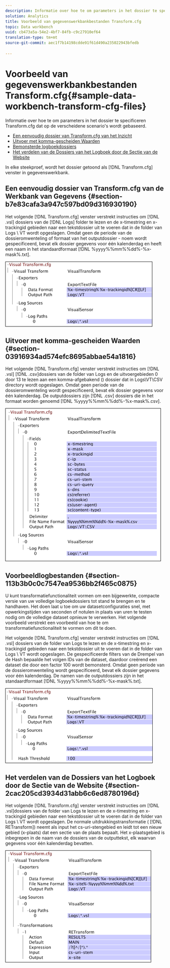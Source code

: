 ```yaml
---
description: Informatie over hoe te om parameters in het dossier te specificeren Transform.cfg dat op de verscheidene scenario's wordt gebaseerd.
solution: Analytics
title: Voorbeeld van gegevenswerkbankbestanden Transform.cfg
topic: Data workbench
uuid: cb473a5a-54e2-4bf7-84fb-c9c27910ef64
translation-type: tm+mt
source-git-commit: aec1f7b14198cdde91f61d490a235022943bfedb

---
```



# Voorbeeld van gegevenswerkbankbestanden Transform.cfg{#sample-data-workbench-transform-cfg-files}

Informatie over hoe te om parameters in het dossier te specificeren Transform.cfg dat op de verscheidene scenario&#39;s wordt gebaseerd.

* [Een eenvoudig dossier van Transform.cfg van het Inzicht](../../../../../home/c-dataset-const-proc/c-transf-func/c-config-files-transf/t-ins-transf-file/c-sample-transf-files.md#section-b7e83cafa3a947c597bd09d316930190)
* [Uitvoer met komma-gescheiden Waarden](../../../../../home/c-dataset-const-proc/c-transf-func/c-config-files-transf/t-ins-transf-file/c-sample-transf-files.md#section-03916934ad574efc8695abbae54a1816)
* [Bemonsterde logboekdossiers](../../../../../home/c-dataset-const-proc/c-transf-func/c-config-files-transf/t-ins-transf-file/c-sample-transf-files.md#section-113b3b0c0c7547ea9536bb2f465c0875)
* [Het verdelen van de Dossiers van het Logboek door de Sectie van de Website](../../../../../home/c-dataset-const-proc/c-transf-func/c-config-files-transf/t-ins-transf-file/c-sample-transf-files.md#section-2cac205cd3934d31abb6c6ed8780196d)

In elke steekproef, wordt het dossier getoond als [!DNL Transform.cfg] venster in gegevenswerkbank.

## Een eenvoudig dossier van Transform.cfg van de Werkbank van Gegevens {#section-b7e83cafa3a947c597bd09d316930190}

Het volgende [!DNL Transform.cfg] venster verstrekt instructies om [!DNL .vsl] dossiers van de [!DNL Logs] folder te lezen en de x-timestring en x-trackingid gebieden naar een tekstdossier uit te voeren dat in de folder van Logs \ VT wordt opgeslagen. Omdat geen de periode van de dossieromwenteling of formaat van het outputdossier - noem wordt gespecificeerd, bevat elk dossier gegevens voor één kalenderdag en heeft een naam in het standaardformaat [!DNL %yyyy%%mm%%dd%-%x-mask%.txt].

![](assets/cfg_VisualTransform_SimpleExample.png)

## Uitvoer met komma-gescheiden Waarden {#section-03916934ad574efc8695abbae54a1816}

Het volgende [!DNL Transform.cfg] venster verstrekt instructies om [!DNL .vsl] [!DNL .csv]dossiers van de folder van Logs en de uitvoergebieden 0 door 13 te lezen aan een komma-afgebakend () dossier dat in Logs\VT\CSV directory wordt opgeslagen. Omdat geen periode van de dossieromwenteling wordt gespecificeerd, bevat elk dossier gegevens voor één kalenderdag. De outputdossiers zijn [!DNL .csv] dossiers die in het formaat worden genoemd [!DNL %yyyy%%mm%%dd%-%x-mask%.csv].

![](assets/cfg_VisualTransform_CSVExample.png)

## Voorbeeldlogbestanden {#section-113b3b0c0c7547ea9536bb2f465c0875}

U kunt transformatiefunctionaliteit vormen om een bijgewerkte, compacte versie van uw volledige logboekdossiers tot stand te brengen en te handhaven. Het doen laat u toe om uw datasetconfiguraties snel, met opwerkingstijden van seconden of notulen in plaats van uren te testen nodig om de volledige dataset opnieuw te verwerken. Het volgende voorbeeld verstrekt een voorbeeld van hoe te om transformatiefunctionaliteit te vormen om dit te doen.

Het volgende [!DNL Transform.cfg] venster verstrekt instructies om [!DNL .vsl] dossiers van de folder van Logs te lezen en de x-timestring en x-trackingid gebieden naar een tekstdossier uit te voeren dat in de folder van Logs \ VT wordt opgeslagen. De gespecificeerde filters van de Drempel van de Hash bepaalde het volgen IDs van de dataset, daardoor creërend een dataset die door een factor 100 wordt bemonsterd. Omdat geen periode van de dossieromwenteling wordt gespecificeerd, bevat elk dossier gegevens voor één kalenderdag. De namen van de outputdossiers zijn in het standaardformaat [!DNL %yyyy%%mm%%dd%-%x-mask%.txt].

![](assets/cfg_VisualTransform_SampledExample.png)

## Het verdelen van de Dossiers van het Logboek door de Sectie van de Website {#section-2cac205cd3934d31abb6c6ed8780196d}

Het volgende [!DNL Transform.cfg] venster verstrekt instructies om [!DNL .vsl]dossiers van de folder van Logs te lezen en de x-timestring en x-trackingid gebieden naar een tekstdossier uit te voeren dat in de folder van Logs \ VT wordt opgeslagen. De normale uitdrukkingstransformatie ( [!DNL RETransform]) neemt als input het cs-uri-stengebied en leidt tot een nieuw gebied (x-plaats) dat een sectie van de plaats bepaalt. Het x-plaatsgebied is inbegrepen in de naam van de dossiers van de outputtekst, elk waarvan gegevens voor één kalenderdag bevatten.

![](assets/cfg_VisualTransform_SplittingExample.png)

